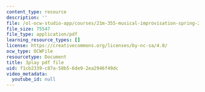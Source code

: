 ```yaml
---
content_type: resource
description: ''
file: /ol-ocw-studio-app/courses/21m-355-musical-improvisation-spring-2013/f1cb2339c87a58b56de92ea2946f49dc_qo-XkWeLWLs.pdf
file_size: 75547
file_type: application/pdf
learning_resource_types: []
license: https://creativecommons.org/licenses/by-nc-sa/4.0/
ocw_type: OCWFile
resourcetype: Document
title: 3play pdf file
uid: f1cb2339-c87a-58b5-6de9-2ea2946f49dc
video_metadata:
  youtube_id: null
---
```

